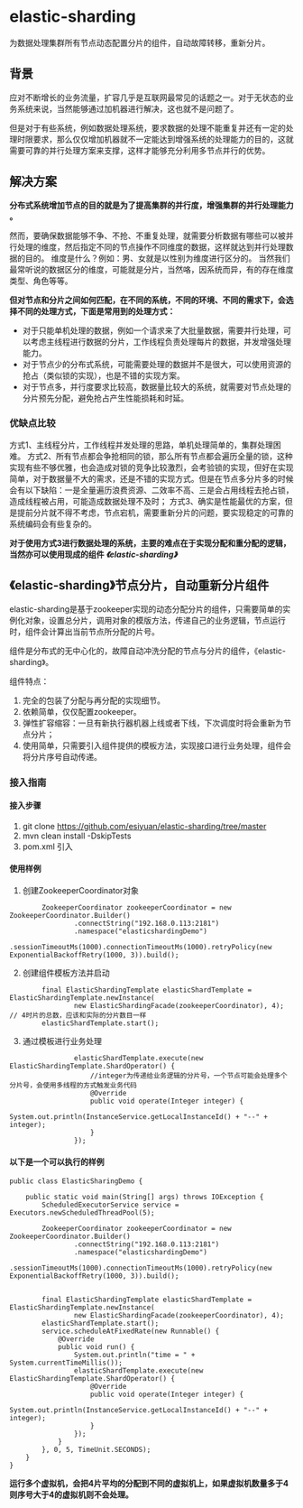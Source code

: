 # elastic-sharding

为数据处理集群所有节点动态配置分片的组件，自动故障转移，重新分片。

## 背景

应对不断增长的业务流量，扩容几乎是互联网最常见的话题之一。对于无状态的业务系统来说，当然能够通过加机器进行解决，这也就不是问题了。

但是对于有些系统，例如数据处理系统，要求数据的处理不能重复并还有一定的处理时限要求，那么仅仅增加机器就不一定能达到增强系统的处理能力的目的，这就需要可靠的并行处理方案来支撑，这样才能够充分利用多节点并行的优势。

## 解决方案

**分布式系统增加节点的目的就是为了提高集群的并行度，增强集群的并行处理能力 。**

然而，要确保数据能够不争、不抢、不重复处理，就需要分析数据有哪些可以被并行处理的维度，然后指定不同的节点操作不同维度的数据，这样就达到并行处理数据的目的。
维度是什么？例如：男、女就是以性别为维度进行区分的。
当然我们最常听说的数据区分的维度，可能就是分片，当然咯，因系统而异，有的存在维度类型、角色等等。

**但对节点和分片之间如何匹配，在不同的系统，不同的环境、不同的需求下，会选择不同的处理方式，下面是常用到的处理方式：**

- 对于只能单机处理的数据，例如一个请求来了大批量数据，需要并行处理，可以考虑主线程进行数据的分片，工作线程负责处理每片的数据，并发增强处理能力。
- 对于节点少的分布式系统，可能需要处理的数据并不是很大，可以使用资源的抢占（类似锁的实现），也是不错的实现方案。
- 对于节点多，并行度要求比较高，数据量比较大的系统，就需要对节点处理的分片预先分配，避免抢占产生性能损耗和时延。

### 优缺点比较

方式1、主线程分片，工作线程并发处理的思路，单机处理简单的，集群处理困难。
方式2、所有节点都会争抢相同的锁，那么所有节点都会遍历全量的锁，这种实现有些不够优雅，也会造成对锁的竞争比较激烈，会考验锁的实现，但好在实现简单，对于数据量不大的需求，还是不错的实现方式。但是在节点多分片多的时候会有以下缺陷：一是全量遍历浪费资源、二效率不高、三是会占用线程去抢占锁，造成线程被占用，可能造成数据处理不及时；
方式3、确实是性能最优的方案，但是提前分片就不得不考虑，节点宕机，需要重新分片的问题，要实现稳定的可靠的系统编码会有些复杂的。


**对于使用方式3进行数据处理的系统，主要的难点在于实现分配和重分配的逻辑，当然亦可以使用现成的组件 *《elastic-sharding》***

## 《elastic-sharding》节点分片，自动重新分片组件

elastic-sharding是基于zookeeper实现的动态分配分片的组件，只需要简单的实例化对象，设置总分片，调用对象的模版方法，传递自己的业务逻辑，节点运行时，组件会计算出当前节点所分配的片号。

组件是分布式的无中心化的，故障自动冲洗分配的节点与分片的组件，《elastic-sharding》。

组件特点：

1. 完全的包装了分配与再分配的实现细节。
2. 依赖简单，仅仅配置zookeeper。
3. 弹性扩容缩容：一旦有新执行器机器上线或者下线，下次调度时将会重新为节点分片；
4. 使用简单，只需要引入组件提供的模板方法，实现接口进行业务处理，组件会将分片序号自动传递。

### 接入指南
#### 接入步骤
1. git clone https://github.com/esiyuan/elastic-sharding/tree/master
2. mvn clean install -DskipTests
3. pom.xml 引入

#### 使用样例
1. 创建ZookeeperCoordinator对象
```
        ZookeeperCoordinator zookeeperCoordinator = new ZookeeperCoordinator.Builder()
                .connectString("192.168.0.113:2181")
                .namespace("elasticshardingDemo")
                .sessionTimeoutMs(1000).connectionTimeoutMs(1000).retryPolicy(new ExponentialBackoffRetry(1000, 3)).build();

```

2. 创建组件模板方法并启动
```
        final ElasticShardingTemplate elasticShardTemplate = ElasticShardingTemplate.newInstance(
                new ElasticShardingFacade(zookeeperCoordinator), 4);  // 4时片的总数，应该和实际的分片数目一样
        elasticShardTemplate.start();
```
3. 通过模板进行业务处理
```
                elasticShardTemplate.execute(new ElasticShardingTemplate.ShardOperator() {
                    //integer为传递给业务逻辑的分片号，一个节点可能会处理多个分片号，会使用多线程的方式触发业务代码
                    @Override
                    public void operate(Integer integer) {
                        System.out.println(InstanceService.getLocalInstanceId() + "--" + integer);
                    }
                });
```

#### 以下是一个可以执行的样例
```
public class ElasticSharingDemo {

    public static void main(String[] args) throws IOException {
        ScheduledExecutorService service = Executors.newScheduledThreadPool(5);

        ZookeeperCoordinator zookeeperCoordinator = new ZookeeperCoordinator.Builder()
                .connectString("192.168.0.113:2181")
                .namespace("elasticshardingDemo")
                .sessionTimeoutMs(1000).connectionTimeoutMs(1000).retryPolicy(new ExponentialBackoffRetry(1000, 3)).build();


        final ElasticShardingTemplate elasticShardTemplate = ElasticShardingTemplate.newInstance(
                new ElasticShardingFacade(zookeeperCoordinator), 4);
        elasticShardTemplate.start();
        service.scheduleAtFixedRate(new Runnable() {
            @Override
            public void run() {
                System.out.println("time = " + System.currentTimeMillis());
                elasticShardTemplate.execute(new ElasticShardingTemplate.ShardOperator() {
                    @Override
                    public void operate(Integer integer) {
                        System.out.println(InstanceService.getLocalInstanceId() + "--" + integer);
                    }
                });
            }
        }, 0, 5, TimeUnit.SECONDS);
    }
}
```
**运行多个虚拟机，会把4片平均的分配到不同的虚拟机上，如果虚拟机数量多于4则序号大于4的虚拟机则不会处理。**
        
